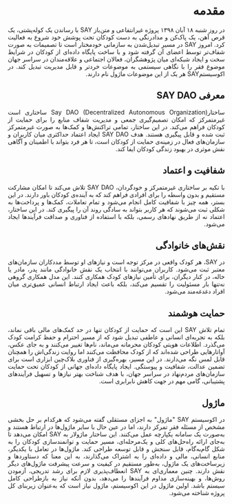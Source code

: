 <div style="direction: rtl; text-align: justify;">


# مقدمه

در روز شنبه ۱۸ آبان ۱۳۹۸ پروژه‌ غیرانتفاعی و متن‌باز SAY با رساندن یک کوله‌پشتی، یک قرص آهن، یک پاک‌کن و مدادرنگی به دست کودکان تحت پوشش خود شروع به فعالیت کرد.  امروز SAY در مسیر تبدیل‌شدن به سازمانی خودمختار است تا تصمیمات به صورت شفاف‌تر توسط اعضای آن گرفته شود و با ساخت پایگاه داده‌ای از کودکان در شرایط سخت و ایجاد شبکه‌ای میان پژوهشگران، فعالان اجتماعی و علاقه‌مندان در سراسر جهان موضوع فقر را با نگاهی سیستمی به موضوعات خردتر و قابل مدیریت‌ تبدیل کند.  در اکوسیستمSAY هر یک از این موضوعات ماژول نام دارند.



## معرفی SAY DAO

ساختارSay DAO  (Decentralized Autonomous Organization) ساختاری است غیرمتمرکز که امکان تصمیم‌گیری جمعی و مدیریت شفاف منابع را برای حمایت از کودکان فراهم می‌کند. در این ساختار، تمامی تراکنش‌ها و کمک‌ها به صورت غیرمتمرکز ثبت شده و قابل پیگیری هستند. هدف SAY DAO ایجاد اعتماد حداکثری میان کاربران و سازمان‌های فعال در زمینه‌ی حمایت از کودکان است، تا هر فرد بتواند با اطمینان و آگاهی نقش موثری در بهبود زندگی کودکان ایفا کند.



## شفافیت و اعتماد

با تکیه بر ساختاری غیرمتمرکز و خودگردان، SAY DAO تلاش می‌کند تا امکان مشارکت مستقیم و بدون واسطه را برای افرادی فراهم کند که به آینده‌ی کودکان باور دارند. در این بستر، همه چیز با شفافیت کامل انجام می‌شود و تمام تعاملات، کمک‌ها و پرداخت‌ها به شکلی ثبت می‌شوند که هر کاربر بتواند به سادگی روند آن را پیگیری کند. در این ساختار، اعتماد نه از طریق نهادهای رسمی، بلکه با استفاده از فناوری و صداقت فرآیندها ایجاد می‌شود.

## نقش‌های خانوادگی

در SAY، هر کودک واقعی در مرکز توجه است و نیازهای او توسط مددکاران سازمان‌های معتبر ثبت می‌شود. کاربران می‌توانند با انتخاب یک نقش خانوادگی مانند پدر، مادر یا خاله، در کنار دیگران، برای تأمین نیازهای کودک همکاری کنند. این مدل همکاری گروهی نه‌تنها بار مسئولیت را تقسیم می‌کند، بلکه باعث ایجاد ارتباط انسانی عمیق‌تری میان افراد دغدغه‌مند می‌شود.

## حمایت هوشمند

تمام تلاش SAY این است که حمایت از کودکان تنها در حد کمک‌های مالی باقی نماند، بلکه به تجربه‌ای انسانی و عاطفی تبدیل شود که از مسیر احترام و حفظ کرامت کودک می‌گذرد. اطلاعات هویتی کودکان محرمانه می‌ماند، نام‌ها تغییر می‌کنند و به جای عکس، آواتارهایی طراحی شده‌اند که از کودک محافظت می‌کنند اما روایت زندگی‌اش را همچنان قابل لمس نگه می‌دارند. در این مسیر، بهره‌گیری از فناوری بلاک‌چین ابزاری است برای تضمین عدالت، شفافیت و پیوستگی. ایجاد پایگاه داده‌ای جهانی از کودکان تحت حمایت سازمان‌های مردم‌نهاد در سراسر جهان، با هدف شناخت بهتر نیازها و تسهیل فرآیندهای پشتیبانی، گامی مهم در جهت کاهش نابرابری است.

## ماژول

در اکوسیستم SAY  "ماژول" به اجزای مستقلی گفته می‌شود که هرکدام بر حل بخشی مشخص از مسئله فقر تمرکز دارند، اما در عین حال با سایر ماژول‌ها در ارتباط هستند و به‌صورت یک سامانه یکپارچه عمل می‌کنند. این ساختار ماژولار به SAY امکان می‌دهد تا به‌جای ارائه راه‌حل‌های کلی و یک‌مرحله‌ای، مسیر حمایت و توانمندسازی کودکان را به شکل گام‌به‌گام، قابل سنجش و قابل توسعه طراحی کند. ماژول‌ها در تعامل با یکدیگر، منابع انسانی، مالی و داده‌ای را به اشتراک می‌گذارند، به این معنا که دستاوردها و زیرساخت‌های یک ماژول، به‌طور مستقیم در کیفیت و سرعت پیشرفت ماژول‌های دیگر نقش دارند. چنین معماری‌ای به SAY انعطاف‌پذیری لازم برای رشد تدریجی، آزمودن روش‌ها، و بهینه‌سازی مداوم فرآیندها را می‌دهد، بدون آنکه نیاز به بازطراحی کامل سیستم باشد. اولین ماژول در این اکوسیستم، ماژول نیاز است که به‌عنوان زیربنای کل پروژه شناخته می‌شود.

</div>